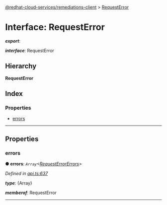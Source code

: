 [@redhat-cloud-services/remediations-client](../README.md) > [RequestError](../interfaces/requesterror.md)

# Interface: RequestError

*__export__*: 

*__interface__*: RequestError

## Hierarchy

**RequestError**

## Index

### Properties

* [errors](requesterror.md#errors)

---

## Properties

<a id="errors"></a>

###  errors

**● errors**: *`Array`<[RequestErrorErrors](requesterrorerrors.md)>*

*Defined in [api.ts:637](https://github.com/RedHatInsights/javascript-clients/blob/master/packages/remediations/api.ts#L637)*

*__type__*: {Array}

*__memberof__*: RequestError

___

